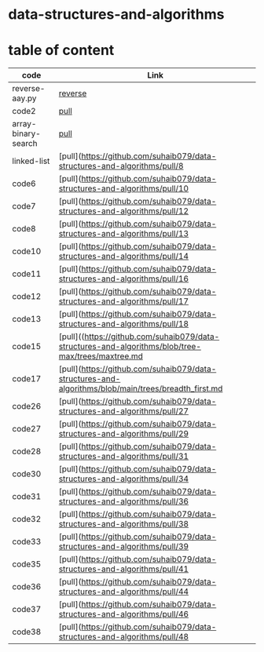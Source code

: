 # data-structures-and-algorithms

# table of content 

|code       |Link       |
|-----------|-----------|
|reverse-aay.py   |[reverse](https://github.com/suhaib079/data-structures-and-algorithms/pull/1)|
|code2   |[pull](https://github.com/suhaib079/data-structures-and-algorithms/pull/2)|
|array-binary-search   |[pull](https://github.com/suhaib079/data-structures-and-algorithms/pull/5)|
|linked-list  |[pull](https://github.com/suhaib079/data-structures-and-algorithms/pull/8|
|code6  |[pull](https://github.com/suhaib079/data-structures-and-algorithms/pull/10|
|code7 |[pull](https://github.com/suhaib079/data-structures-and-algorithms/pull/12|
|code8 |[pull](https://github.com/suhaib079/data-structures-and-algorithms/pull/13|
|code10 |[pull](https://github.com/suhaib079/data-structures-and-algorithms/pull/14|
|code11 |[pull](https://github.com/suhaib079/data-structures-and-algorithms/pull/16|
|code12 |[pull](https://github.com/suhaib079/data-structures-and-algorithms/pull/17|
|code13 |[pull](https://github.com/suhaib079/data-structures-and-algorithms/pull/18|
|code15 |[pull]((https://github.com/suhaib079/data-structures-and-algorithms/blob/tree-max/trees/maxtree.md|
|code17 |[pull](https://github.com/suhaib079/data-structures-and-algorithms/blob/main/trees/breadth_first.md|
|code26 |[pull](https://github.com/suhaib079/data-structures-and-algorithms/pull/27|
|code27 |[pull](https://github.com/suhaib079/data-structures-and-algorithms/pull/29|
|code28 |[pull](https://github.com/suhaib079/data-structures-and-algorithms/pull/31|
|code30 |[pull](https://github.com/suhaib079/data-structures-and-algorithms/pull/34|
|code31 |[pull](https://github.com/suhaib079/data-structures-and-algorithms/pull/36|
|code32 |[pull](https://github.com/suhaib079/data-structures-and-algorithms/pull/38|
|code33 |[pull](https://github.com/suhaib079/data-structures-and-algorithms/pull/39|
|code35 |[pull](https://github.com/suhaib079/data-structures-and-algorithms/pull/41|
|code36 |[pull](https://github.com/suhaib079/data-structures-and-algorithms/pull/44|
|code37 |[pull](https://github.com/suhaib079/data-structures-and-algorithms/pull/46|
|code38 |[pull](https://github.com/suhaib079/data-structures-and-algorithms/pull/48|





